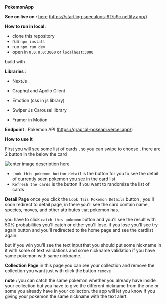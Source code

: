 
**PokemonApp**

**See on live on :** [here](https://startling-speculoos-9f7c9c.netlify.app/) (https://startling-speculoos-9f7c9c.netlify.app/)

**How to run in local:**

 - clone this repository
 - run `npm install`
 - run `npm run dev`
 - open in `0.0.0.0:3000` or `localhost:3000`

build with

**Libraries** :

 -   NextJs
    
 -   Graphql and Apollo Client
    
 -   Emotion (css in js library)
    
 -   Swiper Js Carousel library
    
 -   Framer in Motion

**Endpoint** : Pokemon API (https://graphql-pokeapi.vercel.app/)

**How to use It**

First you will see some list of cards , so you can swipe to choose ,
there are 2 button in the below the card 

![enter image description here](https://lh3.googleusercontent.com/pw/AM-JKLXIuOZ0ITXM9NoKfe2_Jrsy0f9XVy5lHgtbJBMrU9M4ZfEvncLRuUgbW6CK9dRJ6kj9adHMzHhhGtOPJoern0MdmCJhQCuQaoHBNvFpp_bhxstqzIq_bciTHPlQGgsJsqOOQI5UomYnPnwvpaL354B5=w542-h578-no?authuser=0)


 - `Look this pokemon button detail` is the button for you to see the detail of currently seen pokemon you see in the card list 
 - `Refresh the cards` is the button if you want to randomize the list of cards

**Detail Page**
once you click the `Look This Pokemon Details` button , you'll soon redirect to detail page, in there you'll see the card contain name, species, moves, and other attributes that pokemon has.

you have to click `catch this pokemon` button and you'll see the result with 50% probabilities you'll catch or either you'll lose.
if you lose you'll see try again button and you'll redirected to the home page and see the cardlist again.

but if you win you'll see the text input that you should put some nickname in it with some of text validations and some nickname validation if you have same pokemon with same nickname.

**Collection Page**
in this page you can see your collection and remove the collection you want just with click the button `remove`

**note :**
you can catch the same pokemon whether you already have inside your collection but you have to give the different nickname from the one or some you already have in your collection. the app will let you know if you giving your pokemon the same nickname with the text alert.

